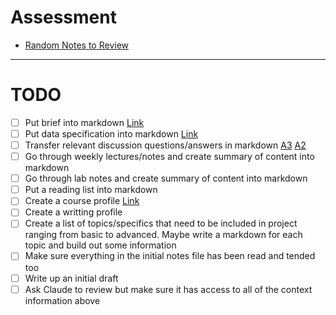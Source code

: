 # Assessment

- [Random Notes to Review](https://docs.google.com/document/d/1MLYUr_0Yb0xiqF3I3tocWhxhGTOgY-LIeBmbxTpyKLw/edit?tab=t.0)

--- 

# TODO
- [ ] Put brief into markdown [Link](https://github.com/LukeBirkett/study-planner/blob/main/934G5_Machine_Learning/assessment/ML2025_brief_A3.pdf)
- [ ] Put data specification into markdown [Link](https://universityofsussex-my.sharepoint.com/:w:/r/personal/to61_sussex_ac_uk/_layouts/15/Doc.aspx?sourcedoc=%7BFBB8937D-BD58-4F6A-BBB2-8F66D9BBA544%7D&file=README.docx&action=default&mobileredirect=true)
- [ ] Transfer relevant discussion questions/answers in markdown [A3](https://canvas.sussex.ac.uk/courses/31315/discussion_topics/436969) [A2](https://canvas.sussex.ac.uk/courses/31315/discussion_topics/399341)
- [ ] Go through weekly lectures/notes and create summary of content into markdown
- [ ] Go through lab notes and create summary of content into markdown
- [ ] Put a reading list into markdown
- [ ] Create a course profile [Link](https://docs.google.com/document/d/1M5U9Fl0LJ6jS16RgmCIwWdp-g025YvmKCLUSyJ2ALik/edit?tab=t.0)
- [ ] Create a writting profile
- [ ] Create a list of topics/specifics that need to be included in project ranging from basic to advanced. Maybe write a markdown for each topic and build out some information
- [ ] Make sure everything in the initial notes file has been read and tended too
- [ ] Write up an initial draft
- [ ] Ask Claude to review but make sure it has access to all of the context information above

